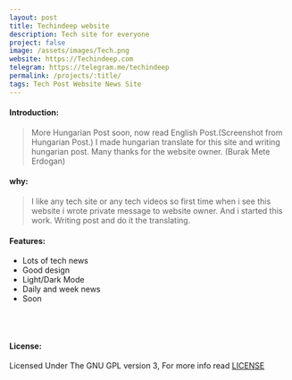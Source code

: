 ```yaml
---
layout: post
title: Techindeep website
description: Tech site for everyone
project: false
image: /assets/images/Tech.png
website: https://Techindeep.com
telegram: https://telegram.me/techindeep
permalink: /projects/:title/
tags: Tech Post Website News Site
---
```


#### Introduction:
> More Hungarian Post soon, now read English Post.(Screenshot from Hungarian Post.)
> I made hungarian translate for this site and writing hungarian post. Many thanks for the website owner. (Burak Mete Erdogan)

#### why:

> I like any tech site or any tech videos so first time when i see this website i wrote private message to website owner. And i started this work. Writing post and do it the translating.

#### Features:

- Lots of tech news
- Good design
- Light/Dark Mode
- Daily and week news
- Soon

<br><br>
<h4>License:</h4>
Licensed Under The GNU GPL version 3, For more info read <a target="_blank" href="">LICENSE</a>

